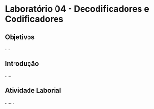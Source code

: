 # Laboratório 04 - Decodificadores e Codificadores

## Objetivos

....

## Introdução

.....

## Atividade Laborial
.......